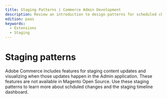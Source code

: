 ```yaml
---
title: Staging Patterns | Commerce Admin Development
description: Review an introduction to design patterns for scheduled changes and timelines in the Adobe Commerce and Magento Open Source Admin application.
edition: paas
keywords:
  - Extensions
  - Staging
---
```


# Staging patterns

Adobe Commerce includes features for staging content updates and visualizing when those updates happen in the Admin application. These features are not available in Magento Open Source. Use these staging patterns to learn more about schduled changes and the staging timeline dashboard.
